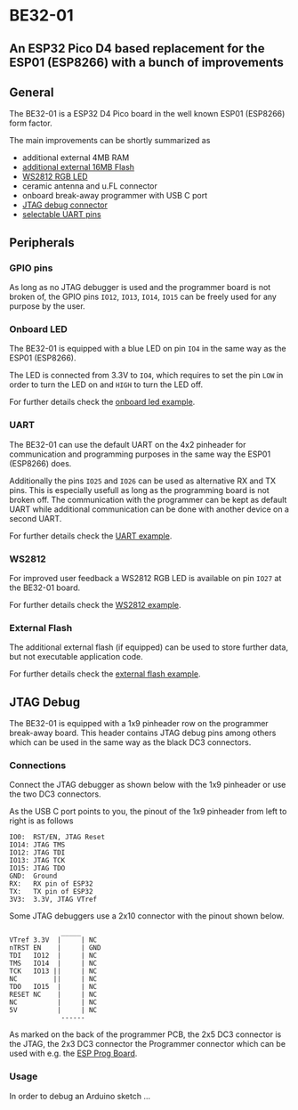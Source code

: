 # BE32-01

An ESP32 Pico D4 based replacement for the ESP01 (ESP8266) with a bunch of
improvements
---------------

## General

The BE32-01 is a ESP32 D4 Pico board in the well known ESP01 (ESP8266) form
factor.

The main improvements can be shortly summarized as

 - additional external 4MB RAM
 - [additional external 16MB Flash](#external-flash)
 - [WS2812 RGB LED](#ws2812)
 - ceramic antenna and u.FL connector
 - onboard break-away programmer with USB C port
 - [JTAG debug connector](#jtag-debug)
 - [selectable UART pins](#uart)

## Peripherals

### GPIO pins

As long as no JTAG debugger is used and the programmer board is not broken of,
the GPIO pins `IO12`, `IO13`, `IO14`, `IO15` can be freely used for any
purpose by the user.

### Onboard LED

The BE32-01 is equipped with a blue LED on pin `IO4` in the same way as the
ESP01 (ESP8266).

The LED is connected from 3.3V to `IO4`, which requires to set the pin `LOW`
in order to turn the LED on and `HIGH` to turn the LED off.

For further details check the [onboard led example][ref-onboard-led-example].

### UART

The BE32-01 can use the default UART on the 4x2 pinheader for communication
and programming purposes in the same way the ESP01 (ESP8266) does.

Additionally the pins `IO25` and `IO26` can be used as alternative RX and TX
pins. This is especially usefull as long as the programming board is not
broken off. The communication with the programmer can be kept as default UART
while additional communication can be done with another device on a second
UART.

For further details check the [UART example][ref-uart-example].

### WS2812

For improved user feedback a WS2812 RGB LED is available on pin `IO27` at the
BE32-01 board.

For further details check the [WS2812 example][ref-ws2812-example].

### External Flash

The additional external flash (if equipped) can be used to store further data,
but not executable application code.

For further details check the
[external flash example][ref-external-flash-example].

## JTAG Debug

The BE32-01 is equipped with a 1x9 pinheader row on the programmer break-away
board. This header contains JTAG debug pins among others which can be used in
the same way as the black DC3 connectors.

### Connections

Connect the JTAG debugger as shown below with the 1x9 pinheader or use the two
DC3 connectors.

As the USB C port points to you, the pinout of the 1x9 pinheader from left to
right is as follows

	IO0:  RST/EN, JTAG Reset
	IO14: JTAG TMS
	IO12: JTAG TDI
	IO13: JTAG TCK
	IO15: JTAG TDO
	GND:  Ground
	RX:   RX pin of ESP32
	TX:   TX pin of ESP32
	3V3:  3.3V, JTAG VTref

Some JTAG debuggers use a 2x10 connector with the pinout shown below.

                 _____
    VTref 3.3V  |     | NC
    nTRST EN    |     | GND
    TDI   IO12  |     | NC
    TMS   IO14  |     | NC
    TCK   IO13 ||     | NC
    NC         ||     | NC
    TDO   IO15  |     | NC
    RESET NC    |     | NC
    NC          |     | NC
    5V          |     | NC
                 ------

As marked on the back of the programmer PCB, the 2x5 DC3 connector is the JTAG,
the 2x3 DC3 connector the Programmer connector which can be used with e.g. the
[ESP Prog Board][ref-esp-prog-board].

### Usage

In order to debug an Arduino sketch ...

<!-- links and other references -->
[ref-onboard-led-example]: examples/LED/README.md
[ref-uart-example]: examples/UART/README.md
[ref-ws2812-example]: examples/WS2812/README.md
[ref-external-flash-example]: examples/Flash/README.md

[ref-esp-prog-board]: https://docs.espressif.com/projects/espressif-esp-iot-solution/en/latest/hw-reference/ESP-Prog_guide.html
